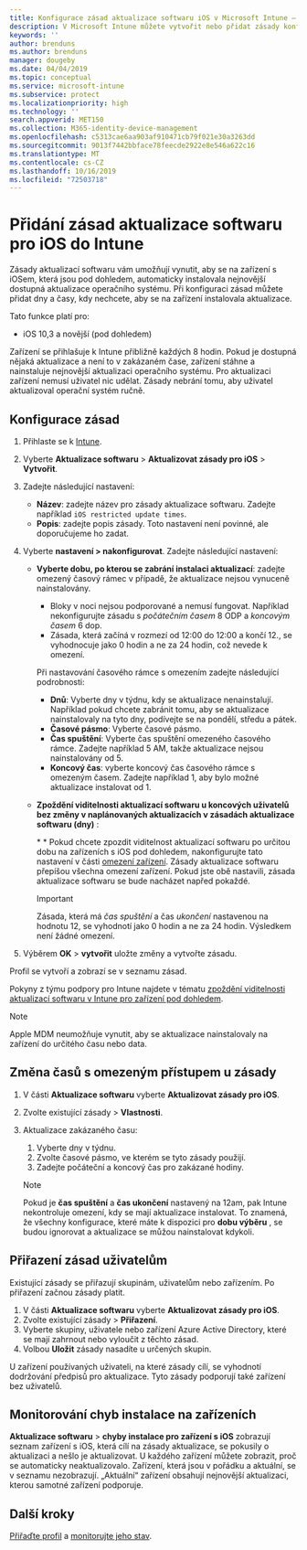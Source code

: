```yaml
---
title: Konfigurace zásad aktualizace softwaru iOS v Microsoft Intune – Azure | Microsoft Docs
description: V Microsoft Intune můžete vytvořit nebo přidat zásady konfigurace, které omezují, kdy se na zařízení s iOSem, která spravuje Intune nebo která jsou pod dohledem, mají automaticky instalovat aktualizace softwaru. Můžete zvolit datum a čas, kdy se aktualizace nemají instalovat. Můžete tyto zásady také přiřadit skupinám, uživatelům nebo zařízením a vyhledat případné chyby instalace.
keywords: ''
author: brenduns
ms.author: brenduns
manager: dougeby
ms.date: 04/04/2019
ms.topic: conceptual
ms.service: microsoft-intune
ms.subservice: protect
ms.localizationpriority: high
ms.technology: ''
search.appverid: MET150
ms.collection: M365-identity-device-management
ms.openlocfilehash: c5313cae6aa903af910471cb79f021e30a3263dd
ms.sourcegitcommit: 9013f7442bbface78feecde2922e8e546a622c16
ms.translationtype: MT
ms.contentlocale: cs-CZ
ms.lasthandoff: 10/16/2019
ms.locfileid: "72503718"
---
```

# <a name="add-ios-software-update-policies-in-intune"></a>Přidání zásad aktualizace softwaru pro iOS do Intune

Zásady aktualizací softwaru vám umožňují vynutit, aby se na zařízení s iOSem, která jsou pod dohledem, automaticky instalovala nejnovější dostupná aktualizace operačního systému. Při konfiguraci zásad můžete přidat dny a časy, kdy nechcete, aby se na zařízení instalovala aktualizace.

Tato funkce platí pro:

- iOS 10,3 a novější (pod dohledem)

Zařízení se přihlašuje k Intune přibližně každých 8 hodin. Pokud je dostupná nějaká aktualizace a není to v zakázaném čase, zařízení stáhne a nainstaluje nejnovější aktualizaci operačního systému. Pro aktualizaci zařízení nemusí uživatel nic udělat. Zásady nebrání tomu, aby uživatel aktualizoval operační systém ručně.

## <a name="configure-the-policy"></a>Konfigurace zásad

1. Přihlaste se k [Intune](https://go.microsoft.com/fwlink/?linkid=2090973).
2. Vyberte **Aktualizace softwaru** > **Aktualizovat zásady pro iOS** > **Vytvořit**.
3. Zadejte následující nastavení:

    - **Název**: zadejte název pro zásady aktualizace softwaru. Zadejte například `iOS restricted update times`.
    - **Popis**: zadejte popis zásady. Toto nastavení není povinné, ale doporučujeme ho zadat.

4. Vyberte **nastavení > nakonfigurovat**. Zadejte následující nastavení:

    - **Vyberte dobu, po kterou se zabrání instalaci aktualizací**: zadejte omezený časový rámec v případě, že aktualizace nejsou vynuceně nainstalovány.
      - Bloky v noci nejsou podporované a nemusí fungovat. Například nekonfigurujte zásadu s *počátečním časem* 8 ODP a *koncovým časem* 6 dop.
      - Zásada, která začíná v rozmezí od 12:00 do 12:00 a končí 12., se vyhodnocuje jako 0 hodin a ne za 24 hodin, což nevede k omezení.

      Při nastavování časového rámce s omezením zadejte následující podrobnosti:

      - **Dnů**: Vyberte dny v týdnu, kdy se aktualizace nenainstalují. Například pokud chcete zabránit tomu, aby se aktualizace nainstalovaly na tyto dny, podívejte se na pondělí, středu a pátek.
      - **Časové pásmo**: Vyberte časové pásmo.
      - **Čas spuštění**: Vyberte čas spuštění omezeného časového rámce. Zadejte například 5 AM, takže aktualizace nejsou nainstalovány od 5.
      - **Koncový čas**: vyberte koncový čas časového rámce s omezeným časem. Zadejte například 1, aby bylo možné aktualizace instalovat od 1.

    - **Zpoždění viditelnosti aktualizací softwaru u koncových uživatelů bez změny v naplánovaných aktualizacích v zásadách aktualizace softwaru (dny)** : 

      \* * Pokud chcete zpozdit viditelnost aktualizací softwaru po určitou dobu na zařízeních s iOS pod dohledem, nakonfigurujte tato nastavení v části [omezení zařízení](../configuration/device-restrictions-ios.md#general). Zásady aktualizace softwaru přepíšou všechna omezení zařízení. Pokud jste obě nastavili, zásada aktualizace softwaru se bude nacházet napřed pokaždé.

      > [!IMPORTANT]  
      > Zásada, která má *čas spuštění* a čas *ukončení* nastavenou na hodnotu 12, se vyhodnotí jako 0 hodin a ne za 24 hodin. Výsledkem není žádné omezení.  

5. Výběrem **OK** > **vytvořit** uložte změny a vytvořte zásadu.

Profil se vytvoří a zobrazí se v seznamu zásad.

Pokyny z týmu podpory pro Intune najdete v tématu [zpoždění viditelnosti aktualizací softwaru v Intune pro zařízení pod dohledem](https://techcommunity.microsoft.com/t5/Intune-Customer-Success/Delaying-visibility-of-software-updates-in-Intune-for-supervised/ba-p/345753).

> [!NOTE]
> Apple MDM neumožňuje vynutit, aby se aktualizace nainstalovaly na zařízení do určitého času nebo data.

## <a name="change-the-restricted-times-for-the-policy"></a>Změna časů s omezeným přístupem u zásady

1. V části **Aktualizace softwaru** vyberte **Aktualizovat zásady pro iOS**.
2. Zvolte existující zásady > **Vlastnosti**.
3. Aktualizace zakázaného času:

    1. Vyberte dny v týdnu.
    2. Zvolte časové pásmo, ve kterém se tyto zásady použijí.
    3. Zadejte počáteční a koncový čas pro zakázané hodiny.

    > [!NOTE]
    > Pokud je **čas spuštění** a **čas ukončení** nastavený na 12am, pak Intune nekontroluje omezení, kdy se mají aktualizace instalovat. To znamená, že všechny konfigurace, které máte k dispozici pro **dobu výběru** , se budou ignorovat a aktualizace se můžou nainstalovat kdykoli.  

## <a name="assign-the-policy-to-users"></a>Přiřazení zásad uživatelům

Existující zásady se přiřazují skupinám, uživatelům nebo zařízením. Po přiřazení začnou zásady platit.

1. V části **Aktualizace softwaru** vyberte **Aktualizovat zásady pro iOS**.
2. Zvolte existující zásady > **Přiřazení**.
3. Vyberte skupiny, uživatele nebo zařízení Azure Active Directory, které se mají zahrnout nebo vyloučit z těchto zásad.
4. Volbou **Uložit** zásady nasadíte u určených skupin.

U zařízení používaných uživateli, na které zásady cílí, se vyhodnotí dodržování předpisů pro aktualizace. Tyto zásady podporují také zařízení bez uživatelů.

## <a name="monitor-device-installation-failures"></a>Monitorování chyb instalace na zařízeních
<!-- 1352223 -->
**Aktualizace softwaru** > **chyby instalace pro zařízení s iOS** zobrazují seznam zařízení s iOS, která cílí na zásady aktualizace, se pokusily o aktualizaci a nešlo je aktualizovat. U každého zařízení můžete zobrazit, proč se automaticky neaktualizovalo. Zařízení, která jsou v pořádku a aktuální, se v seznamu nezobrazují. „Aktuální“ zařízení obsahují nejnovější aktualizaci, kterou samotné zařízení podporuje.

## <a name="next-steps"></a>Další kroky

[Přiřaďte profil](../configuration/device-profile-assign.md) a [monitorujte jeho stav](../configuration/device-profile-monitor.md).
